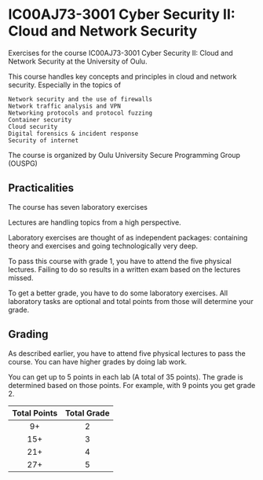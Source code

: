 #  IC00AJ73-3001 Cyber Security II: Cloud and Network Security

Exercises for the course IC00AJ73-3001 Cyber Security II: Cloud and Network Security at the University of Oulu.

This course handles key concepts and principles in cloud and network security. Especially in the topics of

    Network security and the use of firewalls
    Network traffic analysis and VPN
    Networking protocols and protocol fuzzing
    Container security
    Cloud security
    Digital forensics & incident response
    Security of internet

The course is organized by Oulu University Secure Programming Group (OUSPG)

## Practicalities

The course has seven laboratory exercises

Lectures are handling topics from a high perspective.

Laboratory exercises are thought of as independent packages: containing theory and exercises and going technologically very deep.

To pass this course with grade 1, you have to attend the five physical lectures. Failing to do so results in a written exam based on the lectures missed.

To get a better grade, you have to do some laboratory exercises. All laboratory tasks are optional and total points from those will determine your grade.

## Grading

As described earlier, you have to attend five physical lectures to pass the course. You can have higher grades by doing lab work.

You can get up to 5 points in each lab (A total of 35 points). The grade is determined based on those points. For example, with 9 points you get grade 2.

Total Points|Total Grade
:-:|:-:
9+ | 2
15+ | 3
21+ | 4
27+ | 5

<!-- </details> -->
